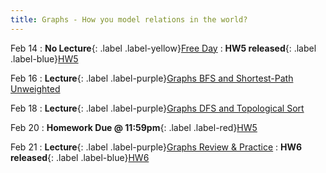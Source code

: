 ```yaml
---
title: Graphs - How you model relations in the world?
---
```


Feb 14
: **No Lecture**{: .label .label-yellow}[Free Day](#)
: **HW5 released**{: .label .label-blue}[HW5](#)

Feb 16
: **Lecture**{: .label .label-purple}[Graphs BFS and Shortest-Path Unweighted](#)

Feb 18
: **Lecture**{: .label .label-purple}[Graphs DFS and Topological Sort](#)

Feb 20
: **Homework Due @ 11:59pm**{: .label .label-red}[HW5](#)

Feb 21
: **Lecture**{: .label .label-purple}[Graphs Review & Practice](#)
: **HW6 released**{: .label .label-blue}[HW6](#)

